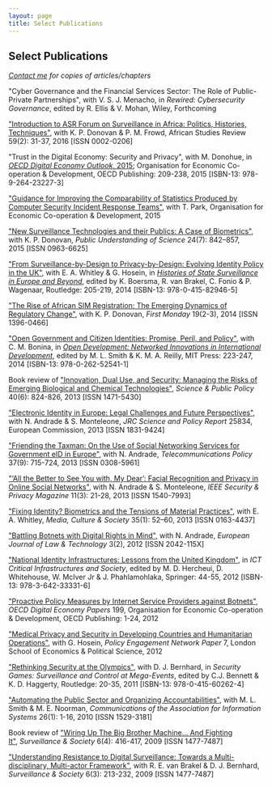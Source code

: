 ```yaml
---
layout: page
title: Select Publications
---
```


## Select Publications

_[Contact me](mailto:a.k.martin@alumni.lse.ac.uk) for copies of articles/chapters_

&quot;Cyber Governance and the Financial Services Sector: The Role of Public-Private Partnerships&quot;, with V. S. J. Menacho, in <i>Rewired: Cybersecurity Governance</i>, edited by R. Ellis & V. Mohan, Wiley, Forthcoming
   
<a href="http://dx.doi.org/10.1017/asr.2016.35" target="_blank">&quot;Introduction to ASR Forum on Surveillance in Africa: Politics, Histories, Techniques&quot;</a>, with K. P. Donovan &amp; P. M. Frowd, African Studies Review 59(2): 31-37, 2016 [ISSN 0002-0206]

&quot;Trust in the Digital Economy: Security and Privacy&quot;, with M. Donohue, in <a href="http://dx.doi.org/10.1787/9789264232440-en" target="_blank"><i>OECD Digital Economy Outlook</i>, 2015</a>; Organisation for Economic Co-operation &amp; Development,<i> </i>OECD Publishing: 209-238, 2015 [ISBN-13: 978-9-264-23227-3]

<a href="http://oe.cd/csirt-stat" target="_blank">&quot;Guidance for Improving the Comparability of Statistics Produced by Computer Security Incident Response Teams&quot;</a>, with T. Park, Organisation for Economic Co-operation &amp; Development, 2015

<a href="http://dx.doi.org/10.1177/0963662513514173" target="_blank">&quot;New Surveillance Technologies and their Publics: A Case of Biometrics&quot;</a>, with K. P. Donovan,<i>&nbsp;Public Understanding of Science</i>&nbsp;24(7): 842–857, 2015<i>&nbsp;</i>[ISSN 0963-6625]

<a href="http://personal.lse.ac.uk/whitley/allpubs/hos2014.pdf" target="_blank">&quot;From Surveillance-by-Design to Privacy-by-Design: Evolving Identity Policy in the UK&quot;</a>, with E. A. Whitley &amp; G. Hosein, in&nbsp;<a href="http://www.amazon.co.uk/Histories-Surveillance-Europe-Beyond-Boersma/dp/0415829461" target="_blank"><i>Histories of State Surveillance in Europe and Beyond</i></a>, edited by K. Boersma, R. van Brakel, C. Fonio &amp; P. Wagenaar, Routledge: 205-219, 2014 [ISBN-13: 978-0-415-82946-5]

<a href="http://firstmonday.org/ojs/index.php/fm/article/view/4351/3820" target="_blank">&quot;The Rise of African SIM Registration: The Emerging Dynamics of Regulatory Change&quot;</a>,&nbsp;with K. P. Donovan,&nbsp;<i>First Monday&nbsp;</i>19(2-3), 2014<i>&nbsp;</i>[ISSN 1396-0466]

<a href="https://prd-idrc.azureedge.net/sites/default/files/openebooks/541-1/index.html#ch09" target="_blank">&quot;Open Government and Citizen Identities: Promise, Peril, and Policy&quot;</a>, with C. M. Bonina, in&nbsp;<i><a href="http://www.idrc.ca/EN/Resources/Publications/Pages/IDRCBookDetails.aspx?PublicationID=1274" target="_blank">Open Development: Networked Innovations in International Development</a></i>, edited by M. L. Smith &amp; K. M. A. Reilly, MIT Press: 223-247, 2014 [ISBN-13: 978-0-262-52541-1]

Book review of&nbsp;<a href="http://dx.doi.org/10.1093/scipol/sct019" target="_blank">&quot;Innovation, Dual Use, and Security: Managing the Risks of Emerging Biological and Chemical Technologies&quot;</a>, <i>Science &amp; Public Policy</i> 40(6): 824-826, 2013 [ISSN 1471-5430]
    
<a href="https://ec.europa.eu/jrc/en/publication/eur-scientific-and-technical-research-reports/electronic-identity-europe-legal-challenges-and-future-perspectives-e-id-2020" target="_blank">&quot;Electronic Identity in Europe: Legal Challenges and Future Perspectives&quot;</a>, with N. Andrade &amp; S. Monteleone, <i>JRC Science and Policy Report </i>25834, European Commission, 2013 [ISSN 1831-9424]<br>

<a href="http://www.sciencedirect.com/science/article/pii/S0308596113000761" target="_blank">&quot;Friending the Taxman: On the Use of Social Networking Services for Government eID in Europe&quot;</a>, with N. Andrade, <i>Telecommunications Policy</i> 37(9): 715-724, 2013 [ISSN 0308-5961]

<a href="http://doi.ieeecomputersociety.org/10.1109/MSP.2013.22" target="_blank">&quot;&lsquo;All the Better to See You with, My Dear&rsquo;: Facial Recognition and Privacy in Online Social Networks&quot;</a>, with N. Andrade &amp; S. Monteleone,&nbsp;<i>IEEE Security &amp; Privacy Magazine </i>11(3): 21-28, 2013 [ISSN 1540-7993]

<a href="http://mcs.sagepub.com/content/35/1/52.extract" target="_blank">&quot;Fixing Identity? Biometrics and the Tensions of Material Practices&quot;</a>, with E. A. Whitley,&nbsp;<i>Media, Culture &amp; Society</i>&nbsp;35(1): 52–60, 2013 [ISSN 0163-4437]

<a href="http://ejlt.org/article/view/158/238" target="_blank">&quot;Battling Botnets with Digital Rights in Mind&quot;</a>, with N. Andrade, <i>European Journal of Law &amp; Technology</i> 3(2), 2012 [ISSN 2042-115X]

<a href="http://personal.lse.ac.uk/martinak/IFIP.pdf" target="_blank">&quot;National Identity Infrastructures: Lessons from the United Kingdom&quot;</a>, in <i>ICT Critical Infrastructures and Society</i>, edited by M. D. Hercheui, D. Whitehouse, W. McIver Jr &amp; J. Phahlamohlaka, Springer: 44-55, 2012 [ISBN-13: 978-3-642-33331-6]
    
<a href="http://www.oecd-ilibrary.org/science-and-technology/proactive-policy-measures-by-internet-service-providers-against-botnets_5k98tq42t18w-en" target="_blank">&quot;Proactive Policy Measures by Internet Service Providers against Botnets&quot;</a>, <i>OECD Digital Economy Papers</i> 199, Organisation for Economic Co-operation &amp; Development, OECD Publishing: 1-24, 2012<br>

<a href="https://www.privacyinternational.org/sites/default/files/Privacy_International_Medical_Privacy.pdf" target="_blank">&quot;Medical Privacy and Security in Developing Countries and Humanitarian Operations&quot;</a>, with G. Hosein, <i>Policy Engagement Network Paper</i> 7, London School of Economics &amp; Political Science, 2012<br>

<a href="http://www.tandfonline.com/doi/pdf/10.4324/9780203827475_chapter_1" target="_blank">&quot;Rethinking Security at the Olympics&quot;</a>, with D. J. Bernhard, in <i>Security Games: Surveillance and Control at Mega-Events</i>, edited by C.J. Bennett &amp; K. D. Haggerty, Routledge: 20-35, 2011 [ISBN-13: 978-0-415-60262-4]

<a href="http://aisel.aisnet.org/cais/vol26/iss1/1/" target="_blank">&quot;Automating the Public Sector and Organizing Accountabilities&quot;</a>, with M. L. Smith &amp; M. E. Noorman, <i>Communications of the Association for Information Systems</i> 26(1): 1-16, 2010 [ISSN 1529-3181]

Book review of&nbsp;<a href="https://ojs.library.queensu.ca/index.php/surveillance-and-society/article/view/3477" target="_blank">&quot;Wiring Up The Big Brother Machine... And Fighting It&quot;</a>,<i>&nbsp;Surveillance &amp; Society&nbsp;</i>6(4): 416-417, 2009 [ISSN 1477-7487]
  
<a href="https://ojs.library.queensu.ca/index.php/surveillance-and-society/article/view/3282" target="_blank">&quot;Understanding Resistance to Digital Surveillance: Towards a Multi-disciplinary, Multi-actor Framework&quot;</a>, with R. E. van Brakel &amp; D. J. Bernhard, <i>Surveillance &amp; Society</i> 6(3): 213-232, 2009 [ISSN 1477-7487]
